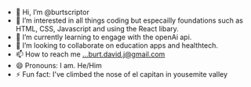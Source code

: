 - 👋 Hi, I’m @burtscriptor
- 👀 I’m interested in all things coding but especailly foundations such as HTML, CSS, Javascript and using the React libary.
- 🌱 I’m currently learning to engage with the openAi api.
- 💞️ I’m looking to collaborate on education apps and healthtech.
- 📫 How to reach me ...burt.david.j@gmail.com
- 😄 Pronouns: I am. He/Him
- ⚡ Fun fact: I've climbed the nose of el capitan in yousemite valley
<!---
burtscriptor/burtscriptor is a ✨ special ✨ repository because its `README.md` (this file) appears on your GitHub profile.
You can click the Preview link to take a look at your changes.
--->
